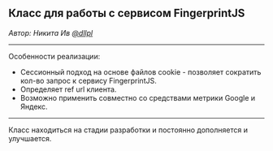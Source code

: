 <h2>Класс для работы с сервисом FingerprintJS</h2>
<em>Автор: Никита Ив <a href='https://github.com/dllpl/'>@dllpl</a></em><br>
<hr>

Особенности реализации:
<ul>
<li>Сессионный подход на основе файлов cookie - позволяет сократить кол-во запрос к сервису FingerprintJS.</li>
<li>Определяет ref url клиента.</li>
<li>Возможно применить совместно со средствами метрики Google и Яндекс.</li>
</ul>
<hr>
<p>
Класс находиться на стадии разработки и постоянно дополняется и улучшается.
</p>


